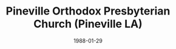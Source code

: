 ---
date: &id001 1988-01-29
end_date: null
location:
  address: 2522 Military Highway
  city: Pineville
  state: LA
minister:
- end: 1999-01-01
  name: Robert Haehl
  start: 1988-01-01
  type: Pastor
- end: null
  name: Jack Sawyer
  start: 2000-01-01
  type: Pastor
- end: 2005-01-01
  name: Russell Hamilton
  start: 1999-01-01
  type: Evangelist
- end: 2004-01-01
  name: Mark Winder
  start: 2003-01-01
  type: Evangelist
ministers:
- Robert Haehl
- Jack Sawyer
- Russell Hamilton
- Mark Winder
name: Pineville Orthodox Presbyterian Church
names:
- end: null
  name: Pineville Orthodox Presbyterian Church
  start: 1988-01-29
origination_date: *id001
raw_data: 'LA Pineville


  Pineville Orthodox Presbyterian Church  (January 29, 1988- )


  2522 Military Highway


  Pastors: Robert Haehl, 1988-99


  Jack Sawyer, 2000-


  Evangelists: Russell Hamilton, 1999-2005


  Mark Winder, 2003-4

  '
received_from: null
states:
- LA
status:
  active: true
  end_date: null
  reason: null
  received_from: null
  withdrawal_to: null
title: Pineville Orthodox Presbyterian Church (Pineville LA)
year_established:
- 1988

---